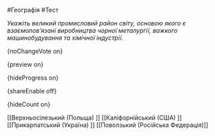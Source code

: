 #Географія #Тест

*Укажіть великий промисловий район світу, основою якого є взаємопов’язані виробництва чорної металургії, важкого машинобудування та хімічної індустрії.*

{noChangeVote on}

{preview on}

{hideProgress on}

{shareEnable off}

{hideCount on}

[[Верхньосілезький (Польща) ]]
[[Каліфорнійський (США) ]]
[[Прикарпатський (Україна) ]]
[[Поволзький (Російська Федерація)]]
